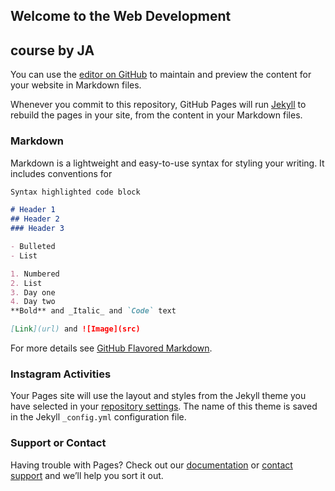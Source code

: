 ## Welcome to the Web Development
## course by JA

You can use the [editor on GitHub](https://github.com/junaidtheengineer/coursera-test/edit/main/README.md) to maintain and preview the content for your website in Markdown files.

Whenever you commit to this repository, GitHub Pages will run [Jekyll](https://jekyllrb.com/) to rebuild the pages in your site, from the content in your Markdown files.

### Markdown

Markdown is a lightweight and easy-to-use syntax for styling your writing. It includes conventions for

```markdown
Syntax highlighted code block

# Header 1
## Header 2
### Header 3

- Bulleted
- List

1. Numbered
2. List
3. Day one
4. Day two
**Bold** and _Italic_ and `Code` text

[Link](url) and ![Image](src)
```

For more details see [GitHub Flavored Markdown](https://www.instagram.com/junaidtheengineer/).

### Instagram Activities

Your Pages site will use the layout and styles from the Jekyll theme you have selected in your [repository settings](https://www.instagram.com/junaidtheengineer/). The name of this theme is saved in the Jekyll `_config.yml` configuration file.

### Support or Contact

Having trouble with Pages? Check out our [documentation](https://docs.github.com/categories/github-pages-basics/) or [contact support](https://support.github.com/contact) and we’ll help you sort it out.
